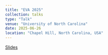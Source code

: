```yaml
---
title: "EVA 2025"
collection: talks
type: "Talk"
venue: "University of North Carolina"
date: 2025-06-26
location: "Chapel Hill, North Carolina, USA"
---
```


[Slides](/files/EVA2025.pdf)
